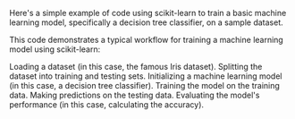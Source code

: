Here's a simple example of code using scikit-learn to train a basic machine learning model, specifically a decision tree classifier, on a sample dataset.

This code demonstrates a typical workflow for training a machine learning model using scikit-learn:

Loading a dataset (in this case, the famous Iris dataset).
Splitting the dataset into training and testing sets.
Initializing a machine learning model (in this case, a decision tree classifier).
Training the model on the training data.
Making predictions on the testing data.
Evaluating the model's performance (in this case, calculating the accuracy).
